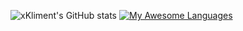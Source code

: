 ![xKliment's GitHub stats](https://github-readme-stats.vercel.app/api?username=xKliment&show_icons=true&hide_border=true&line_height=10&theme=gruvbox) [![My Awesome Languages](https://github-readme-stats.vercel.app/api/top-langs/?username=xKliment&include_all_commits=true&count_private=true&show_icons=true&hide_border=true&layout=compact&hide=lua&langs_count=8&theme=gruvbox)](https://git.io/awesome-stats-card)
